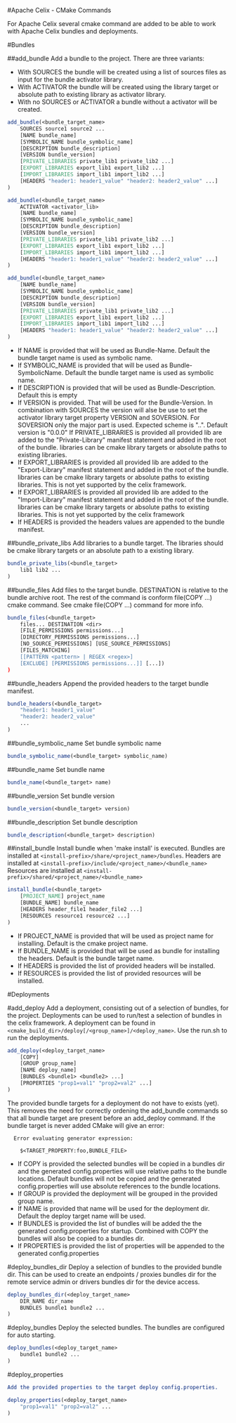 ﻿#Apache Celix - CMake Commands

For Apache Celix several cmake command are added to be able to work with Apache Celix bundles and deployments.

#Bundles

##add_bundle
Add a bundle to the project.  There are three variants:
- With SOURCES the bundle will be created using a list of sources files as input for the bundle activator library.
- With ACTIVATOR the bundle will be created using the library target or absolute path to existing library as activator library.
- With no SOURCES or ACTIVATOR a bundle without a activator will be created.

```CMake
add_bundle(<bundle_target_name> 
    SOURCES source1 source2 ...
    [NAME bundle_name] 
    [SYMBOLIC_NAME bundle_symbolic_name]
    [DESCRIPTION bundle_description]
    [VERSION bundle_version]
    [PRIVATE_LIBRARIES private_lib1 private_lib2 ...]
    [EXPORT_LIBRARIES export_lib1 export_lib2 ...]
    [IMPORT_LIBRARIES import_lib1 import_lib2 ...]
    [HEADERS "header1: header1_value" "header2: header2_value" ...]
)
```

```CMake
add_bundle(<bundle_target_name> 
    ACTIVATOR <activator_lib>
    [NAME bundle_name] 
    [SYMBOLIC_NAME bundle_symbolic_name]
    [DESCRIPTION bundle_description]
    [VERSION bundle_version]
    [PRIVATE_LIBRARIES private_lib1 private_lib2 ...]
    [EXPORT_LIBRARIES export_lib1 export_lib2 ...]
    [IMPORT_LIBRARIES import_lib1 import_lib2 ...]
    [HEADERS "header1: header1_value" "header2: header2_value" ...]
)
```

```CMake
add_bundle(<bundle_target_name> 
    [NAME bundle_name] 
    [SYMBOLIC_NAME bundle_symbolic_name]
    [DESCRIPTION bundle_description]
    [VERSION bundle_version]
    [PRIVATE_LIBRARIES private_lib1 private_lib2 ...]
    [EXPORT_LIBRARIES export_lib1 export_lib2 ...]
    [IMPORT_LIBRARIES import_lib1 import_lib2 ...]
    [HEADERS "header1: header1_value" "header2: header2_value" ...]
)
```

- If NAME is provided that will be used as Bundle-Name. Default the bundle target name is used as symbolic name.
- If SYMBOLIC_NAME is provided that will be used as Bundle-SymbolicName. Default the bundle target name is used as symbolic name.
- If DESCRIPTION is provided that will be used as Bundle-Description. Default this is empty
- If VERSION is provided. That will be used for the Bundle-Version. In combination with SOURCES the version will alse be use to set the activator library target property VERSION and SOVERSION.
For SOVERSION only the major part is used. Expected scheme is "<major>.<minor>.<path>". Default version is "0.0.0"
If PRIVATE_LIBRARIES is provided all provided lib are added to the "Private-Library" manifest statement and added in the root of the bundle. libraries can be cmake library targets or absolute paths to existing libraries.  
- If EXPORT_LIBRARIES is provided all provided lib are added to the "Export-Library" manifest statement and added in the root of the bundle. libraries can be cmake library targets or absolute paths to existing libraries. This is not yet supported by the celix framework.
- If EXPORT_LIBRARIES is provided all provided lib are added to the "Import-Library" manifest statement and added in the root of the bundle. libraries can be cmake library targets or absolute paths to existing libraries.  This is not yet supported by the celix framework
- If HEADERS is provided the headers values are appended to the bundle manifest.

##bundle_private_libs
Add libraries to a bundle target. The libraries should be cmake library targets or an absolute path to a existing library.

```CMake
bundle_private_libs(<bundle_target>
    lib1 lib2 ...
)
```

##bundle_files
Add files to the target bundle. DESTINATION is relative to the bundle archive root. 
The rest of the command is conform file(COPY ...) cmake command.
See cmake file(COPY ...) command for more info.

```CMake
bundle_files(<bundle_target>
    files... DESTINATION <dir>
    [FILE_PERMISSIONS permissions...]
    [DIRECTORY_PERMISSIONS permissions...]
    [NO_SOURCE_PERMISSIONS] [USE_SOURCE_PERMISSIONS]
    [FILES_MATCHING]
    [[PATTERN <pattern> | REGEX <regex>]
    [EXCLUDE] [PERMISSIONS permissions...]] [...])
)
```


##bundle_headers
Append the provided headers to the target bundle manifest.

```CMake
bundle_headers(<bundle_target>
    "header1: header1_value"
    "header2: header2_value"
    ...
)
```

##bundle_symbolic_name
Set bundle symbolic name

```CMake
bundle_symbolic_name(<bundle_target> symbolic_name)
```

##bundle_name
Set bundle name

```CMake
bundle_name(<bundle_target> name)
```

##bundle_version
Set bundle version

```CMake
bundle_version(<bundle_target> version)
```

##bundle_description
Set bundle description

```CMake
bundle_description(<bundle_target> description)
```

##install_bundle
Install bundle when 'make install' is executed. 
Bundles are installed at `<install-prefix>/share/<project_name>/bundles`.
Headers are installed at `<install-prefix>/include/<project_name>/<bundle_name>`
Resources are installed at `<install-prefix>/shared/<project_name>/<bundle_name>`

```CMake
install_bundle(<bundle_target>
    [PROJECT_NAME] project_name
    [BUNDLE_NAME] bundle_name
    [HEADERS header_file1 header_file2 ...]
    [RESOURCES resource1 resource2 ...]
)
```

- If PROJECT_NAME is provided that will be used as project name for installing. Default is the cmake project name.
- If BUNDLE_NAME is provided that will be used as bundle for installing the headers. Default is the bundle target name.
- If HEADERS is provided the list of provided headers will be installed.
- If RESOURCES is provided the list of provided resources will be installed.

#Deployments

#add_deploy
Add a deployment, consisting out of a selection of bundles, for the project. 
Deployments can be used to run/test a selection of bundles in the celix framework.
A deployment can be found in `<cmake_build_dir>/deploy[/<group_name>]/<deploy_name>`. 
Use the run.sh to run the deployments.

```CMake
add_deploy(<deploy_target_name>
    [COPY] 
    [GROUP group_name]
    [NAME deploy_name]
    [BUNDLES <bundle1> <bundle2> ...]
    [PROPERTIES "prop1=val1" "prop2=val2" ...]
)
```

The provided bundle targets for a deployment do not have to exists (yet).
This removes the need for correctly ordening the add_bundle commands so that all bundle target are present before an add_deploy command.
If the bundle target is never added CMake will give an error:
```
  Error evaluating generator expression:

    $<TARGET_PROPERTY:foo,BUNDLE_FILE>
```

- If COPY is provided the selected bundles will be copied in a bundles dir and the generated config.properties will use relative paths to the bundle locations. Default bundles will not be copied and the generated config.properties will use absolute references to the bundle locations.
- If GROUP is provided the deployment will be grouped in the provided group name. 
- If NAME is provided that name will be used for the deployment dir. Default the deploy target name will be used.
- If BUNDLES is provided the list of bundles will be added the the generated config.properties for startup. Combined with COPY the bundles will also be copied to a bundles dir.
- If PROPERTIES is provided the list of properties will be appended to the generated config.properties

#deploy_bundles_dir
Deploy a selection of bundles to the provided bundle dir. This can be used to create an endpoints / proxies bundles dir for the remote service admin or drivers bundles dir for the device access. 

```CMake
deploy_bundles_dir(<deploy_target_name>
    DIR_NAME dir_name
    BUNDLES bundle1 bundle2 ...
)
```

#deploy_bundles
Deploy the selected bundles. The bundles are configured for auto starting. 

```CMake
deploy_bundles(<deploy_target_name>
    bundle1 bundle2 ...
)
```

#deploy_properties

```CMake
Add the provided properties to the target deploy config.properties.

deploy_properties(<deploy_target_name>
    "prop1=val1" "prop2=val2" ...
)

